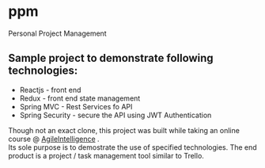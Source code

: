 # ppm 
Personal Project Management 
## Sample project to demonstrate following technologies:  
* Reactjs - front end 
* Redux - front end state management  
* Spring MVC - Rest Services fo API
* Spring Security - secure the API using JWT Authentication  

Though not an exact clone, this project was built while taking an online course @ [AgileIntelligence](https://www.udemy.com/full-stack-project-spring-boot-20-react-redux/) .  
Its sole purpose is to demostrate the use of specified technologies. 
The end product is a project / task management tool similar to Trello.  


